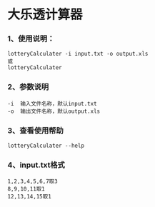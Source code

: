 # 大乐透计算器
### 1、使用说明：
``` 
lotteryCalculater -i input.txt -o output.xls
或
lotteryCalculater
```
### 2、参数说明
```
-i  输入文件名称，默认input.txt
-o  输出文件名称，默认output.xls
```
### 3、查看使用帮助
```
lotteryCalculater --help
```
### 4、input.txt格式
```
1,2,3,4,5,6,7取3
8,9,10,11取1
12,13,14,15取1
```
